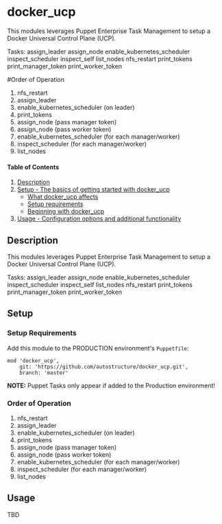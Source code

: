 
# docker_ucp

This modules leverages Puppet Enterprise Task Management to setup a
Docker Universal Control Plane (UCP).

Tasks:
assign_leader
assign_node
enable_kubernetes_scheduler
inspect_scheduler
inspect_self
list_nodes
nfs_restart
print_tokens
print_manager_token
print_worker_token

#Order of Operation
1. nfs_restart
2. assign_leader
3. enable_kubernetes_scheduler (on leader)
4. print_tokens
5. assign_node (pass manager token)
6. assign_node (pass worker token)
7. enable_kubernetes_scheduler (for each manager/worker)
8. inspect_scheduler (for each manager/worker)
9. list_nodes


#### Table of Contents

1. [Description](#description)
2. [Setup - The basics of getting started with docker_ucp](#setup)
    * [What docker_ucp affects](#what-docker_ucp-affects)
    * [Setup requirements](#setup-requirements)
    * [Beginning with docker_ucp](#beginning-with-docker_ucp)
3. [Usage - Configuration options and additional functionality](#usage)


## Description

This modules leverages Puppet Enterprise Task Management to setup a
Docker Universal Control Plane (UCP).

Tasks:
assign_leader
assign_node
enable_kubernetes_scheduler
inspect_scheduler
inspect_self
list_nodes
nfs_restart
print_tokens
print_manager_token
print_worker_token

## Setup

### Setup Requirements

Add this module to the PRODUCTION environment's `Puppetfile`:

```
mod 'docker_ucp',
    git: 'https://github.com/autostructure/docker_ucp.git',
    branch: 'master'
```

**NOTE:** Puppet Tasks only appear if added to the Production environment!

### Order of Operation
1. nfs_restart
1. assign_leader
1. enable_kubernetes_scheduler (on leader)
1. print_tokens
1. assign_node (pass manager token)
1. assign_node (pass worker token)
1. enable_kubernetes_scheduler (for each manager/worker)
1. inspect_scheduler (for each manager/worker)
1. list_nodes

## Usage

TBD
